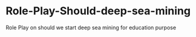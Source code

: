 # Role-Play-Should-deep-sea-mining
Role Play on should we start deep sea mining for education purpose

